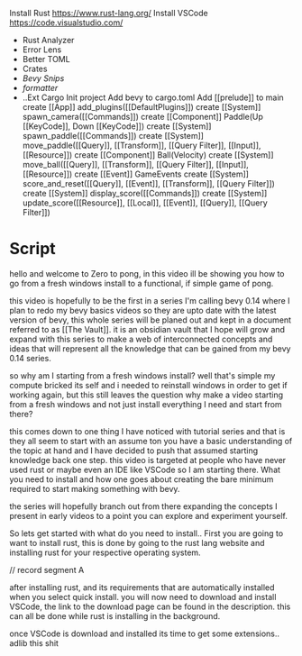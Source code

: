Install Rust https://www.rust-lang.org/
Install VSCode https://code.visualstudio.com/
 - Rust Analyzer
 - Error Lens
 - Better TOML
 - Crates
 - _Bevy Snips_
 - _formatter_
 - ..Ext
Cargo Init project
Add bevy to cargo.toml
Add [[prelude]] to main
create [[App]]
add_plugins([[DefaultPlugins]])
create [[System]] spawn_camera([[Commands]])
create [[Component]] Paddle(Up [[KeyCode]], Down [[KeyCode]])
create  [[System]] spawn_paddle([[Commands]])
create [[System]] move_paddle([[Query]], [[Transform]], [[Query Filter]], [[Input]], [[Resource]])
create [[Component]] Ball(Velocity)
create  [[System]] move_ball([[Query]], [[Transform]], [[Query Filter]], [[Input]], [[Resource]])
create [[Event]] GameEvents
create [[System]] score_and_reset([[Query]], [[Event]], [[Transform]], [[Query Filter]])
create [[System]] display_score([[Commands]])
create [[System]] update_score([[Resource]], [[Local]], [[Event]], [[Query]], [[Query Filter]])

# Script
hello and welcome to Zero to pong, in this video ill be showing you how to go from a fresh windows install to a functional, if simple game of pong.

this video is hopefully to be the first in a series I'm calling bevy 0.14 where I plan to redo my bevy basics videos so they are upto date with the latest version of bevy, this whole series will be planed out and kept in a document referred to as [[The Vault]]. it is an obsidian vault that I hope will grow and expand with this series to make a web of interconnected concepts and ideas that will represent all the knowledge that can be gained from my bevy 0.14 series.

so why am I starting from a fresh windows install? well that's simple my compute bricked its self and i needed to reinstall windows in order to get if working again, but this still leaves the question why make a video starting from a fresh windows and not just install everything I need and start from there?

this comes down to one thing I have noticed with tutorial series and that is they all seem to start with an assume ton you have a basic understanding of the topic at hand and I have decided to push that assumed starting knowledge back one step.
this video is targeted at people who have never used rust or maybe even an IDE like VSCode so I am starting there. What you need to install and how one goes about creating the bare minimum required to start making something with bevy.

the series will hopefully branch out from there expanding the concepts I present in early videos to a point you can explore and experiment yourself.

So lets get started with what do you need to install..
First you are going to want to install rust, this is done by going to the rust lang website and installing rust for your respective operating system.

// record segment A

after installing rust, and its requirements that are automatically installed when you select quick install. you will now need to download and install VSCode, the link to the download page can be found in the description.
this can all be done while rust is installing in the background.

once VSCode is download and installed its time to get some extensions..
adlib this shit




